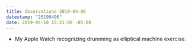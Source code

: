 ```yaml
---
title: Observations 2019-04-06
datestamp: "20190406"
date: 2019-04-10 15:21:00 -05:00
---
```


- My Apple Watch recognizing drumming as elliptical machine exercise.

